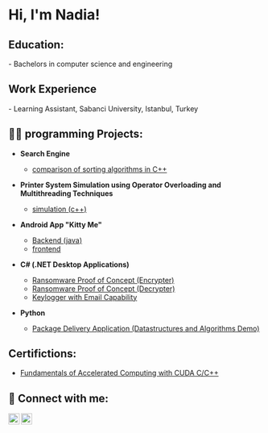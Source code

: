 <h1>Hi, I'm Nadia! </h1>
<h2> Education:</h2>
  -  Bachelors in computer science and engineering
<h2> Work Experience</h2>
  - Learning Assistant, Sabanci University, Istanbul, Turkey              		
<h2>👨‍💻 programming Projects:</h2>

- <b>Search Engine</b>
  - [comparison of sorting algorithms in C++](https://github.com/nadiaelghouti21/compare_sorting_algo/tree/main)
- <b>Printer System Simulation using Operator Overloading and Multithreading Techniques</b>
  - [simulation (c++)](https://github.com/nadiaelghouti21/Printer-System-Simulation/commits?author=nadiaelghouti21) </b>
- <b>Android App "Kitty Me"</b>
  - [Backend (java)](https://github.com/nadiaelghouti21/android_app/blob/main/Group%20032%20CS310%20Backend.zip)
  - [frontend](https://github.com/nadiaelghouti21/android_app/blob/main/Group%20032%20Frontend%202.zip)
  
- <b>C# (.NET Desktop Applications)</b>
  - [Ransomware Proof of Concept (Encrypter)](https://github.com/joshmadakor1/EncrypterPOC)
  - [Ransomware Proof of Concept (Decrypter)](https://github.com/joshmadakor1/DecrypterPOC)
  - [Keylogger with Email Capability](https://github.com/joshmadakor1/Key-Logger-With-Email)
- <b>Python</b>
  - [Package Delivery Application (Datastructures and Algorithms Demo)](https://github.com/joshmadakor1/Package-Delivery-Pathfinding-Algorithm)
 
    
<h2> Certifictions:</h2>

- [Fundamentals of Accelerated Computing with CUDA C/C++](https://courses.nvidia.com/a/de4a01de306b4721b55e2e7d7b3c5b57/)
    
<h2> 🤳 Connect with me:</h2>


[<img align="left" alt="JoshMadakor | LinkedIn" width="22px" src="https://cdn.jsdelivr.net/npm/simple-icons@v3/icons/linkedin.svg" />][linkedin]
[<img align="left" alt="JoshMadakor | Instagram" width="22px" src="https://cdn.jsdelivr.net/npm/simple-icons@v3/icons/instagram.svg" />][instagram]


[instagram]: https://www.instagram.com/nadiam.gh?igsh=MW1odzE3MmNrMm5hZA%3D%3D&utm_source=qr
[linkedin]: http://linkedin.com/in/nadia-elghouti-8938912ab

<!--
**joshmadakor1/joshmadakor1** is a ✨ _special_ ✨ repository because its `README.md` (this file) appears on your GitHub profile.

Here are some ideas to get you started:

- 🔭 I’m currently working on ...
- 🌱 I’m currently learning ...
- 👯 I’m looking to collaborate on ...
- 🤔 I’m looking for help with ...
- 💬 Ask me about ...
- 📫 How to reach me: ...
- 😄 Pronouns: ...
- ⚡ Fun fact: ...
-->
